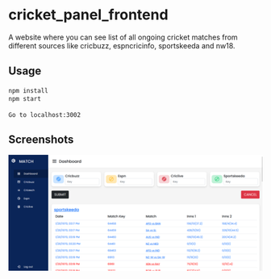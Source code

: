 # cricket_panel_frontend
A website where you can see list of all ongoing cricket matches from different sources like cricbuzz, espncricinfo, sportskeeda and nw18.

## Usage
```
npm install
npm start

Go to localhost:3002
```


## Screenshots
<img src="./public/images/Screenshots/Screenshot_home.png" alt="Scorecard-dashboard">

